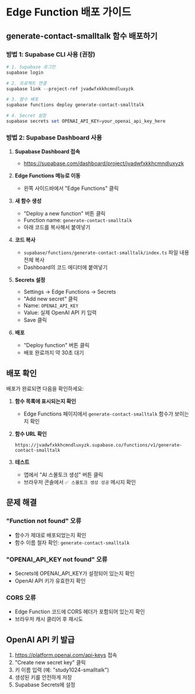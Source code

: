 # Edge Function 배포 가이드

## generate-contact-smalltalk 함수 배포하기

### 방법 1: Supabase CLI 사용 (권장)

```powershell
# 1. Supabase 로그인
supabase login

# 2. 프로젝트 연결
supabase link --project-ref jvadwfxkkhcmndluxyzk

# 3. 함수 배포
supabase functions deploy generate-contact-smalltalk

# 4. Secret 설정
supabase secrets set OPENAI_API_KEY=your_openai_api_key_here
```

### 방법 2: Supabase Dashboard 사용

1. **Supabase Dashboard 접속**
   - https://supabase.com/dashboard/project/jvadwfxkkhcmndluxyzk

2. **Edge Functions 메뉴로 이동**
   - 왼쪽 사이드바에서 "Edge Functions" 클릭

3. **새 함수 생성**
   - "Deploy a new function" 버튼 클릭
   - Function name: `generate-contact-smalltalk`
   - 아래 코드를 복사해서 붙여넣기

4. **코드 복사**
   - `supabase/functions/generate-contact-smalltalk/index.ts` 파일 내용 전체 복사
   - Dashboard의 코드 에디터에 붙여넣기

5. **Secrets 설정**
   - Settings → Edge Functions → Secrets
   - "Add new secret" 클릭
   - Name: `OPENAI_API_KEY`
   - Value: 실제 OpenAI API 키 입력
   - Save 클릭

6. **배포**
   - "Deploy function" 버튼 클릭
   - 배포 완료까지 약 30초 대기

## 배포 확인

배포가 완료되면 다음을 확인하세요:

1. **함수 목록에 표시되는지 확인**
   - Edge Functions 페이지에서 `generate-contact-smalltalk` 함수가 보이는지 확인

2. **함수 URL 확인**
   ```
   https://jvadwfxkkhcmndluxyzk.supabase.co/functions/v1/generate-contact-smalltalk
   ```

3. **테스트**
   - 앱에서 "AI 스몰토크 생성" 버튼 클릭
   - 브라우저 콘솔에서 `✅ 스몰토크 생성 성공` 메시지 확인

## 문제 해결

### "Function not found" 오류
- 함수가 제대로 배포되었는지 확인
- 함수 이름 철자 확인: `generate-contact-smalltalk`

### "OPENAI_API_KEY not found" 오류
- Secrets에 OPENAI_API_KEY가 설정되어 있는지 확인
- OpenAI API 키가 유효한지 확인

### CORS 오류
- Edge Function 코드에 CORS 헤더가 포함되어 있는지 확인
- 브라우저 캐시 클리어 후 재시도

## OpenAI API 키 발급

1. https://platform.openai.com/api-keys 접속
2. "Create new secret key" 클릭
3. 키 이름 입력 (예: "study1024-smalltalk")
4. 생성된 키를 안전하게 저장
5. Supabase Secrets에 설정
